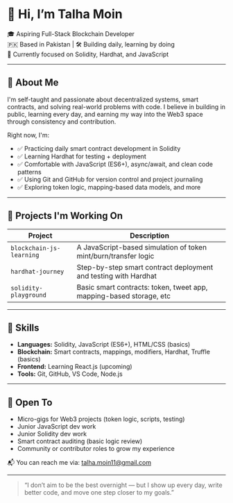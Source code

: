 # 👋 Hi, I’m Talha Moin

🎓 Aspiring Full-Stack Blockchain Developer  
🇵🇰 Based in Pakistan | 🛠️ Building daily, learning by doing  
📌 Currently focused on Solidity, Hardhat, and JavaScript

---

## 🧠 About Me

I'm self-taught and passionate about decentralized systems, smart contracts, and solving real-world problems with code. I believe in building in public, learning every day, and earning my way into the Web3 space through consistency and contribution.

Right now, I'm:
- ✅ Practicing daily smart contract development in Solidity
- ✅ Learning Hardhat for testing + deployment
- ✅ Comfortable with JavaScript (ES6+), async/await, and clean code patterns
- ✅ Using Git and GitHub for version control and project journaling
- ✅ Exploring token logic, mapping-based data models, and more

---

## 🔨 Projects I'm Working On

| Project | Description |
|--------|-------------|
| `blockchain-js-learning` | A JavaScript-based simulation of token mint/burn/transfer logic |
| `hardhat-journey` | Step-by-step smart contract deployment and testing with Hardhat |
| `solidity-playground` | Basic smart contracts: token, tweet app, mapping-based storage, etc |

---

## 🧩 Skills

- **Languages:** Solidity, JavaScript (ES6+), HTML/CSS (basics) 
- **Blockchain:** Smart contracts, mappings, modifiers, Hardhat, Truffle (basics)
- **Frontend:** Learning React.js (upcoming)
- **Tools:** Git, GitHub, VS Code, Node.js

---

## 🤝 Open To

- Micro-gigs for Web3 projects (token logic, scripts, testing)
- Junior JavaScript dev work
- Junior Solidity dev work
- Smart contract auditing (basic logic review)
- Community or contributor roles to grow my experience

📬 You can reach me via: [talha.moin11@gmail.com](mailto:talha.moin11@gmail.com)

---

> “I don’t aim to be the best overnight — but I show up every day, write better code, and move one step closer to my goals.”

